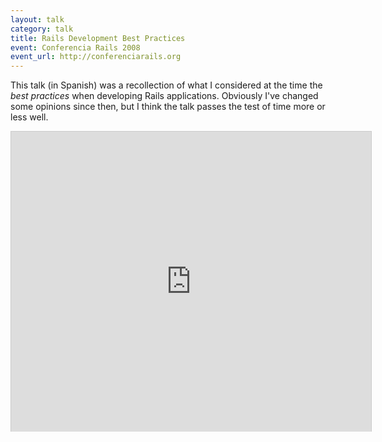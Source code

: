 ```yaml
---
layout: talk
category: talk
title: Rails Development Best Practices
event: Conferencia Rails 2008
event_url: http://conferenciarails.org
---
```


This talk (in Spanish) was a recollection of what I considered at the time the *best practices* when developing Rails applications. Obviously I've changed some opinions since then, but I think the talk passes the test of time more or less well.

<iframe src="http://www.slideshare.net/slideshow/embed_code/753028" width="576" height="480" frameborder="0" marginwidth="0" marginheight="0" scrolling="no" style="border:1px solid #CCC;border-width:1px 1px 0;margin-bottom:5px" allowfullscreen webkitallowfullscreen mozallowfullscreen> </iframe>

